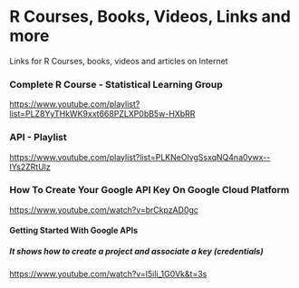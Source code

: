 # R Courses, Books, Videos, Links and more
Links for R Courses, books, videos and articles on Internet

### Complete R Course - Statistical Learning Group
  https://www.youtube.com/playlist?list=PLZ8YyTHkWK9xxt668PZLXP0bB5w-HXbRR

### API - Playlist
  https://www.youtube.com/playlist?list=PLKNeOlvgSsxqNQ4na0ywx--IYs2ZRtUlz

### How To Create Your Google API Key On Google Cloud Platform
  https://www.youtube.com/watch?v=brCkpzAD0gc

#### Getting Started With Google APIs
##### It shows how to create a project and associate a key (credentials)
  https://www.youtube.com/watch?v=I5ili_1G0Vk&t=3s
